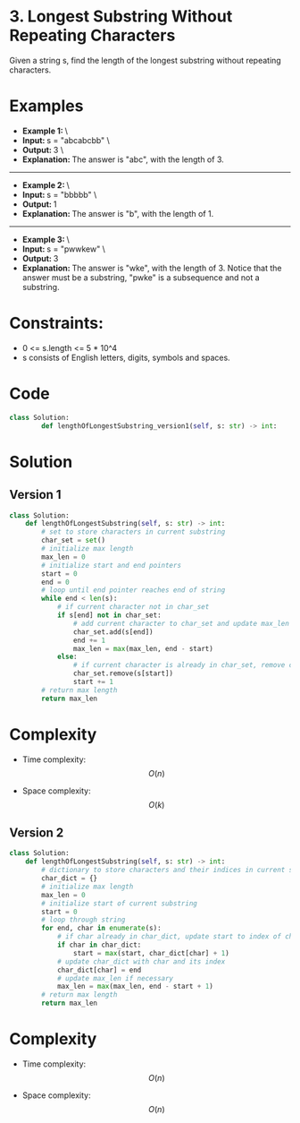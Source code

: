 # 3. Longest Substring Without Repeating Characters

Given a string s, find the length of the longest
substring without repeating characters.

# Examples
- <strong> Example 1: </strong> \
- <strong> Input: </strong> s = "abcabcbb" \
- <strong> Output: </strong> 3 \
- <strong> Explanation: </strong> The answer is "abc", with the length of 3.

___

- <strong> Example 2: </strong> \
- <strong> Input: </strong> s = "bbbbb" \
- <strong> Output: </strong> 1
- <strong> Explanation: </strong> The answer is "b", with the length of 1.

___

- <strong> Example 3: </strong> \
- <strong> Input: </strong>  s = "pwwkew" \
- <strong> Output: </strong> 3
- <strong> Explanation: </strong> The answer is "wke", with the length of 3.
Notice that the answer must be a substring, "pwke" is a subsequence and not a substring.

# Constraints:
- 0 <= s.length <= 5 * 10^4 
- s consists of English letters, digits, symbols and spaces.

# Code
```python
class Solution:
        def lengthOfLongestSubstring_version1(self, s: str) -> int:
```

# Solution

## Version 1
```python
class Solution:
    def lengthOfLongestSubstring(self, s: str) -> int:
        # set to store characters in current substring
        char_set = set()
        # initialize max length
        max_len = 0
        # initialize start and end pointers
        start = 0
        end = 0
        # loop until end pointer reaches end of string
        while end < len(s):
            # if current character not in char_set
            if s[end] not in char_set:
                # add current character to char_set and update max_len if necessary
                char_set.add(s[end])
                end += 1
                max_len = max(max_len, end - start)
            else:
                # if current character is already in char_set, remove characters from start until current character is removed
                char_set.remove(s[start])
                start += 1
        # return max length
        return max_len
```

# Complexity
- Time complexity:
$$O(n)$$

- Space complexity:
$$O(k)$$

## Version 2
```python
class Solution:
    def lengthOfLongestSubstring(self, s: str) -> int:
        # dictionary to store characters and their indices in current substring
        char_dict = {}
        # initialize max length
        max_len = 0
        # initialize start of current substring
        start = 0
        # loop through string
        for end, char in enumerate(s):
            # if char already in char_dict, update start to index of char + 1
            if char in char_dict:
                start = max(start, char_dict[char] + 1)
            # update char_dict with char and its index
            char_dict[char] = end
            # update max_len if necessary
            max_len = max(max_len, end - start + 1)
        # return max length
        return max_len
```

# Complexity
- Time complexity:
$$O(n)$$

- Space complexity:
$$O(n)$$